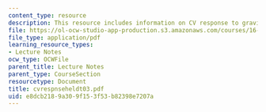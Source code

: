 ```yaml
---
content_type: resource
description: This resource includes information on CV response to gravitational stress.
file: https://ol-ocw-studio-app-production.s3.amazonaws.com/courses/16-423j-aerospace-biomedical-and-life-support-engineering-spring-2006/e8dcb2189a309f153f53b82398e7207a_cvrespnseheldt03.pdf
file_type: application/pdf
learning_resource_types:
- Lecture Notes
ocw_type: OCWFile
parent_title: Lecture Notes
parent_type: CourseSection
resourcetype: Document
title: cvrespnseheldt03.pdf
uid: e8dcb218-9a30-9f15-3f53-b82398e7207a
---
```

